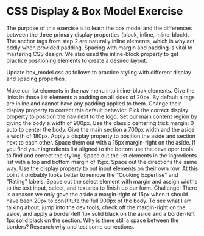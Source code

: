 # CSS Display & Box Model Exercise

The purpose of this exercise is to learn the box model and the differences between the three primary display properties (block, inline, inline-block). The anchor tags from step 2 are naturally inline elements, which is why act oddly when provided padding. Spacing with margin and padding is vital to mastering CSS design. We also used the inline-block property to get practice positioning elements to create a desired layout.

Update box_model.css as follows to practice styling with different display and spacing properties.

Make our list elements in the nav menu into inline-block elements.
Give the links in those list elements a padding on all sides of 20px. By default a tags are inline and cannot have any padding applied to them. Change their display property to correct this default behavior.
Pick the correct display property to position the nav next to the logo.
Set our main content region by giving the body a width of 900px.
Use the classic centering trick margin: 0 auto to center the body.
Give the main section a 700px width and the aside a width of 180px.
Apply a display property to position the aside and section next to each other. Space them out with a 15px margin-right on the aside.
If you find your ingredients list aligned to the bottom use the developer tools to find and correct the styling.
Space out the list elements in the ingredients list with a top and bottom margin of 15px.
Space out the directions the same way.
Use the display property to put input elements on their own row. At this point it probably looks better to remove the "Cooking Expertise" and "Rating" labels.
Space out the select element with margin and assign widths to the text input, select, and textarea to finish up our form.
Challenge: There is a reason we only gave the aside a margin-right of 15px when it should have been 20px to constitute the full 900px of the body. To see what I am talking about, jump into the dev tools, check off the margin-right on the aside, and apply a border-left 1px solid black on the aside and a border-left 1px solid black on the section. Why is there still a space between the borders? Research why and test some corrections.
